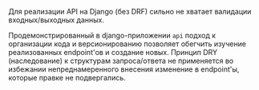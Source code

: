 Для реализации API на Django (без DRF) сильно не хватает валидации входных/выходных данных.

Продемонстрированный в django-приложении `api` подход к организации кода и версионированию позволяет обегчить изучение реализованных endpoint'ов и создание новых. Принцип DRY (наследование) к структурам запроса/ответа не применяется во избежании непреднамеренного внесения изменение в endpoint'ы, которые правке не подвергались.
